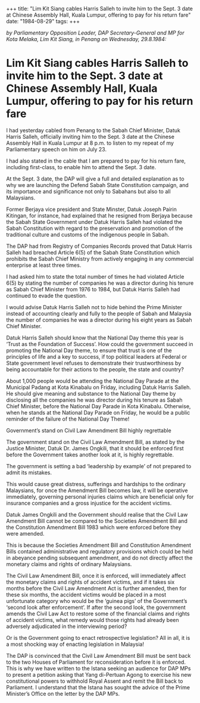 +++ 
title: "Lim Kit Siang cables Harris Salleh to invite him to the Sept. 3 date at Chinese Assembly Hall, Kuala Lumpur, offering to pay for his return fare"
date: "1984-08-29"
tags:
+++

_by Parliamentary Opposition Leader, DAP Secretary-General and MP for Kota Melaka, Lim Kit Siang, in Penang on Wednesday, 29.8.1984:_

# Lim Kit Siang cables Harris Salleh to invite him to the Sept. 3 date at Chinese Assembly Hall, Kuala Lumpur, offering to pay for his return fare

I had yesterday cabled from Penang to the Sabah Chief Minister, Datuk Harris Salleh, officially inviting him to the Sept. 3 date at the Chinese Assembly Hall in Kuala Lumpur at 8 p.m. to listen to my repeat of my Parliamentary speech on him on July 23.</u>

I had also stated in the cable that I am prepared to pay for his return fare, including first-class, to enable him to attend the Sept. 3 date.

At the Sept. 3 date, the DAP will give a full and detailed explanation as to why we are launching the Defend Sabah State Constitution campaign, and its importance and significance not only to Sabahans but also to all Malaysians.

Former Berjaya vice president and State Minster, Datuk Joseph Pairin Kitingan, for instance, had explained that he resigned from Berjaya because the Sabah State Government under Datuk Harris Salleh had violated the Sabah Constitution with regard to the preservation and promotion of the traditional culture and customs of the indigenous people in Sabah.

The DAP had from Registry of Companies Records proved that Datuk Harris Salleh had breached Article 6(5) of the Sabah State Constitution which prohibits the Sabah Chief Ministry from actively engaging in any commercial enterprise at least three times.

I had asked him to state the total number of times he had violated Article 6(5) by stating the number of companies he was a director during his tenure as Sabah Chief Minister from 1976 to 1984, but Datuk Harris Salleh had continued to evade the question.

I would advise Datuk Harris Salleh not to hide behind the Prime Minister instead of accounting clearly and fully to the people of Sabah and Malaysia the number of companies he was a director during his eight years as Sabah Chief Minister.

Datuk Harris Salleh should know that the National Day theme this year is ‘Trust as the Foundation of Success’. How could the government succeed in promoting the National Day theme, to ensure that trust is one of the principles of life and a key to success, if top political leaders at Federal or State government level refuses to demonstrate their trustworthiness by being accountable for their actions to the people, the state and country?

About 1,000 people would be attending the National Day Parade at the Municipal Padang at Kota Kinabalu on Friday, including Datuk Harris Salleh. He should give meaning and substance to the National Day theme by disclosing all the companies he was director during his tenure as Sabah Chief Minister, before the National Day Parade in Kota Kinabalu. Otherwise, when he stands at the National Day Parade on Friday, he would be a public reminder of the failure of the National Day Theme!

Government’s stand on Civil Law Amendment Bill highly regrettable

The government stand on the Civil Law Amendment Bill, as stated by the Justice Minister, Datuk Dr. James Ongkili, that it should be enforced first before the Government takes another look at it, is highly regrettable.

The government is setting a bad ‘leadership by example’ of not prepared to admit its mistakes.

This would cause great distress, sufferings and hardships to the ordinary Malaysians, for once the Amendment Bill becomes law, it will be operative immediately, governing personal injuries claims which are beneficial only for insurance companies and a gross injustice for the accident victims.

Datuk James Ongkili and the Government should realise that the Civil Law Amendment Bill cannot be compared to the Societies Amendment Bill and the Constitution Amendment Bill 1983 which were enforced before they were amended.

This is because the Societies Amendment Bill and Constitution Amendment Bills contained administrative and regulatory provisions which could be held in abeyance pending subsequent amendment, and do not directly affect the monetary claims and rights of ordinary Malaysians.

The Civil Law Amendment Bill, once it is enforced, will immediately affect the monetary claims and rights of accident victims, and if it takes six months before the Civil Law Amendment Act is further amended, then for these six months, the accident victims would be placed in a most unfortunate category who would be the ‘guinea pigs’ of the Government’s ‘second look after enforcement’. If after the second look, the government amends the Civil Law Act to restore some of the financial claims and rights of accident victims, what remedy would those rights had already been adversely adjudicated in the interviewing period?

Or is the Government going to enact retrospective legislation? All in all, it is a most shocking way of enacting legislation in Malaysia!

The DAP is convinced that the Civil Law Amendment Bill must be sent back to the two Houses of Parliament for reconsideration before it is enforced. This is why we have written to the Istana seeking an audience for DAP MPs to present a petition asking that Yang di-Pertuan Agong to exercise his new constitutional powers to withhold Royal Assent and remit the Bill back to Parliament. I understand that the Istana has sought the advice of the Prime Minister’s Office on the letter by the DAP MPs.
 
